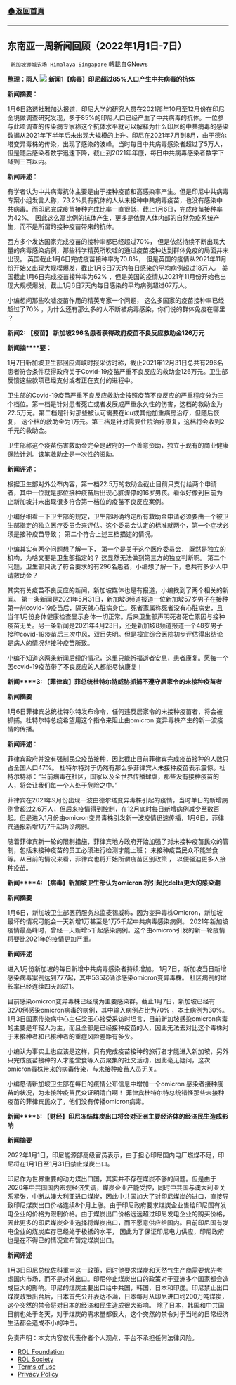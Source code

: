###  [:house:返回首頁](https://github.com/ourhimalayas/txt)
---


## 东南亚一周新闻回顾（2022年1月1日-7日）
` 新加坡狮城农场 Himalaya Singapore` [轉載自GNews](https://gnews.org/zh-hans/1836843/)

**整理：雨人**
![](https://assets.gnews.org/wp-content/uploads/2021/03/Six-Critical-Areas-for-Donor-Impact-in-Southeast-Asia.jpg)
**新闻1【病毒】印尼超过85%人口产生中共病毒的抗体**

**新闻摘要：**

1月6日路透社雅加达报道，印尼大学的研究人员在2021那年10月至12月份在印尼全境做调查研究发现，多于85%的印尼人口已经产生了中共病毒的抗体。一位参与此项调查的传染病专家称这个抗体水平就可以解释为什么印尼的中共病毒的感染数据从2021年下半年后未出现大规模的上升。印尼在2021年7月到8月，由于德尔塔变异毒株的传染，出现了感染的波峰。当时每日中共病毒感染者超过了5万人，但是随后感染者数字迅速下降，截止到2021年年底，每日中共病毒感染者数字下降到三百以内。

**新闻评述：**

有学者认为中共病毒抗体主要是由于接种疫苗和高感染率产生。但是印尼中共病毒专案小组发言人称，73.2%具有抗体的人从未接种中共病毒疫苗，也没有感染中共病毒。而印尼完成疫苗接种完成比率一直很低，截止1月6日，完成疫苗接种率为42%。 因此这么高比例的抗体产生，更多是依靠人体内部的自然免疫系统产生，而不是所谓的接种疫苗带来的抗体。

西方多个发达国家完成疫苗的接种率都已经超过70%， 但是依然持续不断出现大量的病毒感染病例，那些科学精英所吹嘘的通过疫苗接种达到群体免疫的局面并未出现。 英国截止1月6日完成疫苗接种率为70.8%， 但是英国的疫情从2021年11月份开始又出现大规模爆发，截止1月6日7天内每日感染的平均病例超过18万人。 美国截止1月6日完成疫苗接种率为62% ，但是美国的疫情从2021年11月份开始也出现大规模爆发，截止1月6日7天内每日感染的平均病例超过67万人。

小编想问那些吹嘘疫苗作用的精英专家一个问题， 这么多国家的疫苗接种率已经超过了70% ，为什么还有那么多的人不断被病毒感染，你们说的群体免疫在哪里 ？

**新闻2: 【疫苗】 新加坡296名患者获得政府疫苗不良反应救助金126万元**

**新闻摘****要：**

1月7日新加坡卫生部回应海峡时报采访时称，截止2021年12月31日总共有296名患者符合条件获得政府关于Covid-19疫苗严重不良反应的救助金126万元。卫生部反馈这些款项已经支付或者正在支付的进程中。

卫生部的Covid-19疫苗严重不良反应救助金按照疫苗不良反应的严重程度分为三个档位。第一档是针对患者死亡或者发展成严重永久性的伤害，这档的救助金为22.5万元。第二档是针对那些被认可需要在icu或其他加重病房治疗，但随后恢复， 这个档的救助金为1万元。第三档是针对需要住院治疗康复，这档将会收到2千元的救助金。

卫生部称这个疫苗伤害救助金完全是政府的一个善意资助，独立于现有的商业健康保险计划。该笔救助金是一次性的资助。

**新闻评述：**

根据卫生部对外公布内容，第一档22.5万的救助金截止目前只支付给两个申请者，其中一位就是那位接种疫苗后出现心脏骤停的16岁男孩。看似好像到目前为止新加坡并未出现很多符合第一档位的疫苗不良反应案例。

小编仔细看一下卫生部的规定，卫生部明确约定所有救助金申请必须要由一个被卫生部指定的独立医疗委员会来评估。这个委员会认定的标准就两个，第一个症状必须是接种疫苗导致； 第二个符合上述三档描述的情况。

小编其实有两个问题想了解一下， 第一个是关于这个医疗委员会， 既然是独立的机构，为啥又要是卫生部指定的？ 这显然无法做到第三方的独立判断啊。 第二个问题，卫生部只说了符合要求的有296名患者，小编想了解一下，总共有多少人申请救助金？

其实有关疫苗不良反应的新闻，新加坡媒体也是有报道，小编找到了两个相关的新闻。 第一条新闻是2021年5月31日，新加坡8频道报道一位新加坡57岁男子在接种第一剂covid-19疫苗后，隔天就心脏病身亡。死者家属称死者没有心脏病史，且当年1月份身体健康检查显示身体一切正常。后来卫生部声明死者死亡原因与接种疫苗无关。另一条新闻是2021年4月23日，还是新加坡8频道报道一个48岁男子接种covid-19疫苗后三次中风，双目失明。但是樟宜综合医院初步评估得出结论是病人的情况非接种疫苗所致。

小编不知道这两条新闻后续的情况，这里只能祈福逝者安息，患者康复。愿每一个因covid-19疫苗带了不良反应的人都能尽快康复！

**新闻****3: 【菲律宾】菲总统杜特尔特威胁抓捕不遵守居家令的未接种疫苗者**

**新闻摘要**

1月6日菲律宾总统杜特尔特发布命令，任何违反居家令的未接种疫苗者，将会被抓捕。杜特尔特总统希望用这个指令来阻止由omicron 变异毒株产生的新一波疫情的传播。

**新闻评述**：

菲律宾政府并没有强制民众疫苗接种，因此截止目前菲律宾完成疫苗接种的人数只占全国人口47%。 杜特尔特对于仍然有那么多菲律宾人未接种疫苗表示震惊。杜特尔特称：“当前病毒在社区，国家以及全世界传播肆虐，那些没有接种疫苗的人，将会让我们每一个人处于危险之中。”

菲律宾在2021年9月份出现一波由德尔塔变异毒株引起的疫情，当时单日的新增病例曾超过2.6万人，但后来疫情得到控制，在12月底时每日新增病例减少至数百起。但是进入1月份由omicron变异毒株引发新一波疫情迅速传播，1月6日，菲律宾通报新增1万7千起确诊病例。

随着菲律宾新一轮的限制措施，菲律宾地方政府开始加强了对未接种疫苗民众的管制，包括未接种疫苗的员工必须进行检测才能上班； 未接种疫苗民众不能堂食等。从目前的情况来看，菲律宾也将开始所谓疫苗区别政策 ， 以便强迫更多人接种疫苗。

**新闻****4: 【病毒】新加坡卫生部认为omicron 将引起比delta更大的感染潮**

**新闻摘要**

1月6日，新加坡卫生部医药服务总监麦锡威称，因为变异毒株Omicron，新加坡最坏的情况可能会一天新增1万甚至是1万5千起中共病毒感染病例。 2021年新加坡疫情最高峰时，曾经一天新增5千起感染病例。这个由omicron引发的新一轮疫情将要比2021年的疫情更加严重。

**新闻评述**

进入1月份新加坡的每日新增中共病毒感染者持续增加。 1月7日，新加坡当日新增感染病毒案例达到777起，其中535起确诊感染omicron变异毒株。 社区病例的增长率已经连续四天超过1。

目前感染omicron变异毒株已经成为主要感染群。截止1月7日，新加坡已经有3270例感染omicron病毒的病例，其中输入病例占比为70% ，本土病例为30%。 1月3日国家传染病中心主任梁玉心接受采访时坦言，目前新加坡感染omicron病毒的主要是年轻人为主，而且全部是已经接种疫苗的人，因此无法去对比这个毒株对于未接种者和已接种者的重症风险差距有多少。

小编认为事实上也应该是这样，只有完成疫苗接种的旅行者才能进入新加坡，另外只完成疫苗接种的人才能堂食等人员聚集的社交活动，因此毫无疑问，这次omicron毒株带来的病毒传染，与未接种疫苗人员无关。

小编恳请新加坡卫生部在每日的疫情公布信息中增加一个omicron 感染者接种疫苗的状况，为未接种疫苗民众证明清白啊！ 菲律宾杜特尔特总统错怪那些未接种疫苗的菲律宾民众了，他们没有传播omicron病毒。

**新闻****5: 【财经】印尼冻结煤炭出口将会对亚洲主要经济体的经济民生造成影响**

**新闻摘要**

2022年1月1日，印尼能源部高级官员表示，由于担心印尼国内电厂燃煤不足，印尼将在1月1日至1月31日禁止煤炭出口。

印尼作为世界重要的动力煤出口国，其实并不存在煤炭不够的问题。但是由于2020年中共国国内宏观经济失调，煤炭企业产能受控，同时中共国与澳大利亚关系紧张，中断从澳大利亚进口煤炭，因此中共国加大了对印尼煤炭的进口，直接导致印尼煤炭出口价格连续8个月上涨。由于印尼政府要求煤炭企业售给印尼国有发电企业的价格为限制价格。由于煤炭出口价格远远超过印尼发电企业的购买价格，因此更多的印尼煤炭企业选择将煤炭出口，而不愿意供应给国内。目前印尼国有发电企业的煤炭库存已经处于极抵的水平， 因此为了保证印尼电力供应，印尼政府也是在不得已的情况宣布暂定煤炭出口。

**新闻评述**

1月3日印尼总统佐科重申这一政策，同时他要求煤炭和天然气生产商需要优先考虑国内市场，而不是对外出口。印尼停止煤炭出口的政策对于亚洲多个国家都会造成巨大的影响。印尼的煤炭主要出口给中共国，韩国，日本和印度。印尼禁止出口煤炭政策出台后，日本首先公开表达不满，日本每月从印尼进口约200万吨煤炭，这个突然的禁令将对日本的经济和民生造成很大影响。 除了日本，韩国和中共国目前也处于冬天，对于煤炭的需求量都很大，这个突然的禁令对于当地的日常经济生活都会造成不小的冲击。

 

免责声明：本文内容仅代表作者个人观点，平台不承担任何法律风险。

- [ROL Foundation](https://rolfoundation.org/)
- [ROL Society](https://rolsociety.org/)
- [Terms of use](https://gnews.org/terms-of-use-3/)
- [Privacy Policy](https://gnews.org/privacy-policy/)
